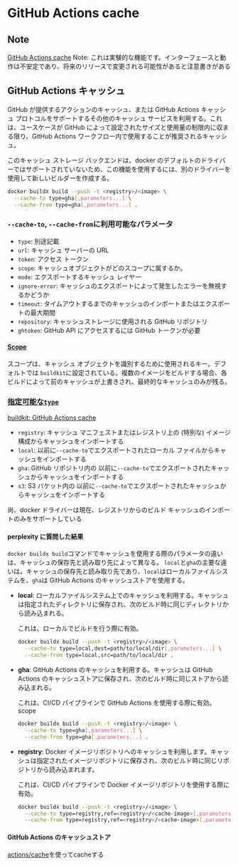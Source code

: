 # GitHub Actions cache

## Note

[GitHub Actions cache](https://docs.docker.com/build/cache/backends/gha/)
Note: これは実験的な機能です。インターフェースと動作は不安定であり、将来のリリースで変更される可能性があると注意書きがある

## GitHub Actions キャッシュ

GitHub が提供するアクションのキャッシュ、または GitHub Actions キャッシュ プロトコルをサポートするその他のキャッシュ サービスを利用する。これは、ユースケースが GitHub によって設定されたサイズと使用量の制限内に収まる限り、GitHub Actions ワークフロー内で使用することが推奨されるキャッシュ。

このキャッシュ ストレージ バックエンドは、docker のデフォルトのドライバーではサポートされていないため、この機能を使用するには、別のドライバーを使用して新しいビルダーを作成する。

```sh
docker buildx build --push -t <registry>/<image> \
  --cache-to type=gha[,parameters...] \
  --cache-from type=gha[,parameters...] .
```

### `--cache-to`, `--cache-from`に利用可能なパラメータ

- `type`: 別途記載
- `url`: キャッシュ サーバーの URL
- `token`: アクセス トークン
- `scope`: キャッシュオブジェクトがどのスコープに属するか。
- `mode`: エクスポートするキャッシュ レイヤー
- `ignore-error`: キャッシュのエクスポートによって発生したエラーを無視するかどうか
- `timeout`: タイムアウトするまでのキャッシュのインポートまたはエクスポートの最大期間
- `repository`: キャッシュストレージに使用される GitHub リポジトリ
- `ghtoken`: GitHub API にアクセスするには GitHub トークンが必要

#### [Scope](https://docs.docker.com/build/cache/backends/gha/#scope)

スコープは、キャッシュ オブジェクトを識別するために使用されるキー。デフォルトでは `buildkit`に設定されている。複数のイメージをビルドする場合、各ビルドによって前のキャッシュが上書きされ、最終的なキャッシュのみが残る。

### [指定可能な`type`](https://docs.docker.com/reference/cli/docker/buildx/build/#cache-from)

[buildkit: GitHub Actions cache](https://github.com/moby/buildkit#github-actions-cache-experimental)

- `registry`: キャッシュ マニフェストまたはレジストリ上の (特別な) イメージ構成からキャッシュをインポートする
- `local`: 以前に`--cache-to`でエクスポートされたローカル ファイルからキャッシュをインポートする
- `gha`: GitHub リポジトリ内の 以前に`--cache-to`でエクスポートされたキャッシュからキャッシュをインポートする
- `s3`: S3 バケット内の 以前に`--cache-to`でエクスポートされたキャッシュからキャッシュをインポートする

尚、docker ドライバーは現在、レジストリからのビルド キャッシュのインポートのみをサポートしている

#### perplexity に質問した結果

`docker buildx build`コマンドでキャッシュを使用する際のパラメータの違いは、キャッシュの保存先と読み取り先によって異なる。
`local`と`gha`の主要な違いは、キャッシュの保存先と読み取り先であり、`local`はローカルファイルシステムを、`gha`は GitHub Actions のキャッシュストアを使用する。

- **local**: ローカルファイルシステム上でのキャッシュを利用する。キャッシュは指定されたディレクトリに保存され、次のビルド時に同じディレクトリから読み込まれる。

  これは、ローカルでビルドを行う際に有効。

  ```sh
  docker buildx build --push -t <registry>/<image> \
    --cache-to type=local,dest=path/to/local/dir[,parameters...] \
    --cache-from type=local,src=path/to/local/dir .
  ```

- **gha**: GitHub Actions のキャッシュを利用する。キャッシュは GitHub Actions のキャッシュストアに保存され、次のビルド時に同じストアから読み込まれる。

  これは、CI/CD パイプラインで GitHub Actions を使用する際に有効。
  scope

  ```sh
  docker buildx build --push -t <registry>/<image> \
    --cache-to type=gha[,parameters...] \
    --cache-from type=gha[,parameters...] .
  ```

- **registry**: Docker イメージリポジトリへのキャッシュを利用します。キャッシュは指定されたイメージリポジトリに保存され、次のビルド時に同じリポジトリから読み込まれます。

  これは、CI/CD パイプラインで Docker イメージリポジトリを使用する際に有効。

  ```sh
  docker buildx build --push -t <registry>/<image> \
    --cache-to type=registry,ref=<registry>/<cache-image>[,parameters...] \
    --cache-from type=registry,ref=<registry>/<cache-image>[,parameters...] .
  ```

#### GitHub Actions のキャッシュストア

[actions/cache](https://github.com/actions/cache)を使ってcacheする
